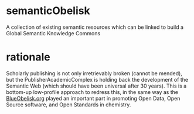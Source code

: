 # semanticObelisk
A collection of existing semantic resources which can be linked to build a Global Semantic Knowledge Commons

# rationale
Scholarly publishing is not only irretrievably broken (cannot be mended), but the PublisherAcademicComplex is holding back the development of the Semantic Web (which should have been universal after 30 years). This is a bottom-up low-profile approach to redress this, in the same way as the [BlueObelisk.org](blueobelisk.org) played an important part in promoting Open Data, Open Source software, and Open Standards in chemistry.

